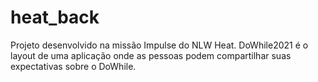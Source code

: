 # heat_back
Projeto desenvolvido na missão Impulse do NLW Heat.    DoWhile2021 é o layout de uma aplicação onde as pessoas podem compartilhar suas expectativas sobre o DoWhile.
